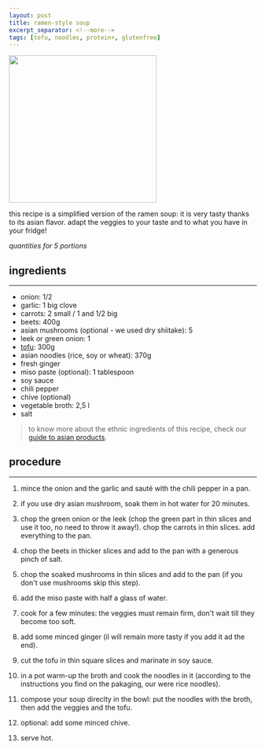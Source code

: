 ```yaml
---
layout: post
title: ramen-style soup
excerpt_separator: <!--more-->
tags: [tofu, noodles, protein+, glutenfree]
---
```


 <img src="../../../images/ramen.jpeg" width="300">
 
 <!--more-->

this recipe is a simplified version of the ramen soup: it is very tasty thanks to its asian flavor. adapt the veggies to your taste and to what you have in your fridge!


*quantities for 5 portions*

## ingredients
---

- onion: 1/2
- garlic: 1 big clove
- carrots: 2 small / 1 and 1/2 big
- beets: 400g
- asian mushrooms (optional - we used dry shiitake): 5
- leek or green onion: 1
- [tofu](https://fagiolini.github.io/guide-tofu/): 300g
- asian noodles (rice, soy or wheat): 370g
- fresh ginger
- miso paste (optional): 1 tablespoon
- soy sauce
- chili pepper
- chive (optional)
- vegetable broth: 2,5 l
-  salt
  
  > to know more about the ethnic ingredients of this recipe, check our [guide to asian products](https://fagiolini.github.io/guide-to-asian-products/).
 
## procedure
---

1. mince the onion and the garlic and sauté with the chili pepper in a pan.
   
2. if you use dry asian mushroom, soak them in hot water for 20 minutes.
   
3. chop the green onion or the leek (chop the green part in thin slices and use it too, no need to throw it away!). chop the carrots in thin slices. add everything to the pan.
   
4. chop the beets in thicker slices and add to the pan with a generous pinch of salt.
   
5. chop the soaked mushrooms in thin slices and add to the pan (if you don't use mushrooms skip this step).
   
6. add the miso paste with half a glass of water.
   
7. cook for a few minutes: the veggies must remain firm, don't wait till they become too soft.
   
8. add some minced ginger (il will remain more tasty if you add it ad the end).
   
9.  cut the tofu in thin square slices and marinate in soy sauce.
    
10. in a pot warm-up the broth and cook the noodles in it (according to the instructions you find on the pakaging, our were rice noodles).
    
11. compose your soup direclty in the bowl: put the noodles with the broth, then add the veggies and the tofu.
    
12. optional: add some minced chive.
    
13. serve hot.

